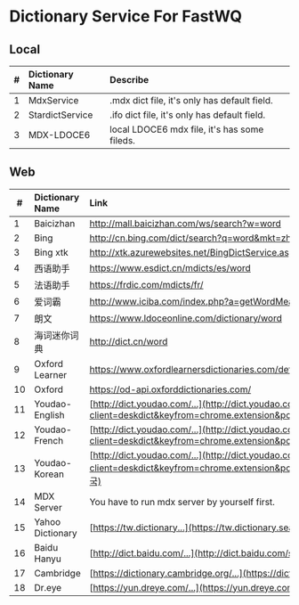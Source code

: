 # Dictionary Service For FastWQ

## Local
| # | Dictionary Name | Describe | 
| ---| :--- | :--- | 
| 1 | MdxService | .mdx dict file, it's only has default field. | 
| 2 | StardictService | .ifo dict file, it's only has default field. | 
| 3 | MDX-LDOCE6 | local LDOCE6 mdx file, it's has some fileds. | 

## Web
| # | Dictionary Name | Link | 
| ---| :--- | :--- | 
| 1 | Baicizhan | http://mall.baicizhan.com/ws/search?w=word | 
| 2 | Bing | http://cn.bing.com/dict/search?q=word&mkt=zh-cn | 
| 3 | Bing xtk | http://xtk.azurewebsites.net/BingDictService.aspx?Word=word | 
| 4 | 西语助手 | https://www.esdict.cn/mdicts/es/word | 
| 5 | 法语助手 | https://frdic.com/mdicts/fr/ | 
| 6 | 爱词霸 | http://www.iciba.com/index.php?a=getWordMean&c=search&word=word | 
| 7 | 朗文 | https://www.ldoceonline.com/dictionary/word | 
| 8 | 海词迷你词典 | http://dict.cn/word | 
| 9 | Oxford Learner | https://www.oxfordlearnersdictionaries.com/definition/english/word | 
| 10 | Oxford | https://od-api.oxforddictionaries.com/ | 
| 11 | Youdao-English | [http://dict.youdao.com/...](http://dict.youdao.com/fsearch?client=deskdict&keyfrom=chrome.extension&pos=-1&doctype=xml&xmlVersion=3.2&dogVersion=1.0&vendor=unknown&appVer=3.1.17.4208&le=eng&q=word) | 
| 12 | Youdao-French | [http://dict.youdao.com/...](http://dict.youdao.com/fsearch?client=deskdict&keyfrom=chrome.extension&pos=-1&doctype=xml&xmlVersion=3.2&dogVersion=1.0&vendor=unknown&appVer=3.1.17.4208&le=fr&q=word) | 
| 13 | Youdao-Korean | [http://dict.youdao.com/...](http://dict.youdao.com/fsearch?client=deskdict&keyfrom=chrome.extension&pos=-1&doctype=xml&xmlVersion=3.2&dogVersion=1.0&vendor=unknown&appVer=3.1.17.4208&le=ko&q=대한민국) | 
| 14 | MDX Server | You have to run mdx server by yourself first. | 
| 15 | Yahoo Dictionary | [https://tw.dictionary...](https://tw.dictionary.search.yahoo.com/search?p=test) | 
| 16 | Baidu Hanyu | [http://dict.baidu.com/...](http://dict.baidu.com/s?wd=%E4%B8%AD%E5%9B%BD#basicmean) | 
| 17 | Cambridge | [https://dictionary.cambridge.org/...](https://dictionary.cambridge.org/dictionary/english/test) | 
| 18 | Dr.eye | [https://yun.dreye.com/...](https://yun.dreye.com/dict_new/dict.php?w=test&hidden_codepage=01) |
